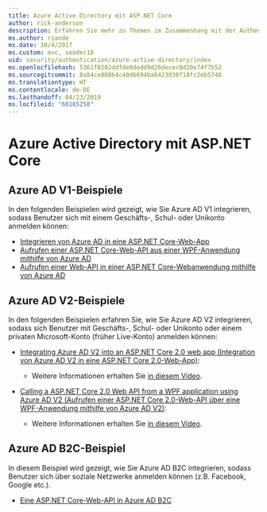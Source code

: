 ```yaml
---
title: Azure Active Directory mit ASP.NET Core
author: rick-anderson
description: Erfahren Sie mehr zu Themen im Zusammenhang mit der Authentifizierung mit Azure Active Directory in ASP.NET Core.
ms.author: riande
ms.date: 10/4/2017
ms.custom: mvc, seodec18
uid: security/authentication/azure-active-directory/index
ms.openlocfilehash: 5361f0202ddfde0dedd9d26decec0d20e74f7b52
ms.sourcegitcommit: 8a84ce880b4c40d6694ba6423038f18fc2eb5746
ms.translationtype: HT
ms.contentlocale: de-DE
ms.lasthandoff: 04/23/2019
ms.locfileid: "60165258"
---
```

# <a name="azure-active-directory-with-aspnet-core"></a>Azure Active Directory mit ASP.NET Core

## <a name="azure-ad-v1-samples"></a>Azure AD V1-Beispiele

In den folgenden Beispielen wird gezeigt, wie Sie Azure AD V1 integrieren, sodass Benutzer sich mit einem Geschäfts-, Schul- oder Unikonto anmelden können:
* [Integrieren von Azure AD in eine ASP.NET Core-Web-App](https://azure.microsoft.com/documentation/samples/active-directory-dotnet-webapp-openidconnect-aspnetcore/)
* [Aufrufen einer ASP.NET Core-Web-API aus einer WPF-Anwendung mithilfe von Azure AD](https://azure.microsoft.com/documentation/samples/active-directory-dotnet-native-aspnetcore/)
* [Aufrufen einer Web-API in einer ASP.NET Core-Webanwendung mithilfe von Azure AD](https://azure.microsoft.com/documentation/samples/active-directory-dotnet-webapp-webapi-openidconnect-aspnetcore/)

## <a name="azure-ad-v2-samples"></a>Azure AD V2-Beispiele

In den folgenden Beispielen erfahren Sie, wie Sie Azure AD V2 integrieren, sodass sich Benutzer mit Geschäfts-, Schul- oder Unikonto oder einem privaten Microsoft-Konto (früher Live-Konto) anmelden können:
* [Integrating Azure AD V2 into an ASP.NET Core 2.0 web app (Integration von Azure AD V2 in eine ASP.NET Core 2.0-Web-App)](https://github.com/Azure-Samples/active-directory-aspnetcore-webapp-openidconnect-v2): 
  * Weitere Informationen erhalten Sie [in diesem Video](https://channel9.msdn.com/Events/Build/2018/THR5001). 

* [Calling a ASP.NET Core 2.0 Web API from a WPF application using Azure AD V2 (Aufrufen einer ASP.NET Core 2.0-Web-API über eine WPF-Anwendung mithilfe von Azure AD V2)](https://github.com/azure-samples/active-directory-dotnet-native-aspnetcore-v2): 
  * Weitere Informationen erhalten Sie [in diesem Video](https://channel9.msdn.com/Events/Build/2018/THR5000).

## <a name="azure-ad-b2c-sample"></a>Azure AD B2C-Beispiel

In diesem Beispiel wird gezeigt, wie Sie Azure AD B2C integrieren, sodass Benutzer sich über soziale Netzwerke anmelden können (z.B. Facebook, Google etc.).
* [Eine ASP.NET Core-Web-API in Azure AD B2C](https://azure.microsoft.com/resources/samples/active-directory-b2c-dotnetcore-webapi/)
